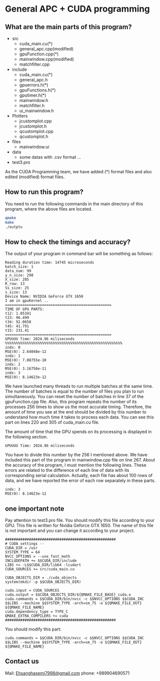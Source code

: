 # General APC + CUDA programming

## What are the main parts of this program? 
- src
	- cuda_main.cu(*)
	- general_apc.cpp(modified)
	- gpuFunction.cpp(*)
	- mainwindow.cpp(modified)
	- matchfilter.cpp
- include
	- cuda_main.cu(*)
	- general_apc.h
	- gpuerrors.h(*)
	- gpuFunctions.h(*)
	- gputimer.h(*)
	- mainwindow.h
	- matchfilter.h
	- ui_mainwindow.h
- Plotters
	- jcustomplot.cpp
	- jcustomplot.h
	- qcustomplot.cpp
	- qcustomplot.h
- files
	- mainwindow.ui
- data
	- some datas with .csv format ...
- test3.pro


As the CUDA Programming team, we have added (*) format files and also edited (modified) format files.

## How to run this program?
You need to run the following commands in the main directory of this program, where the above files are located.

```bash
qmake 
make
./outptu
```

## How to check the timings and accuracy?
The output of your program in command bar will be something as follows: 

```
Reading duration time: 14745 microseconds
batch_size: 1
data_num: 99
y_n_size: 298
X_size: 285
R_row: 13
Ss_size: 25
s_size: 13
Device Name: NVIDIA GeForce GTX 1650
I am in gpuKernel ..
=================================================
TIME OF GPU PARTS:
t12: 1.05341
t23: 96.499
t34: 92.0658
t45: 41.791
t15: 231.41
=================================================
GPUUUU Time: 2024.96 miliseconds
%%%%%%%%%%%%%%%%%%%%%%%%%%%%%%%%%%%%%%%%%%%%%%%%%%%%%%
indx: 0
MSE(0): 2.64048e-12
indx: 1
MSE(0): 7.08755e-10
indx: 2
MSE(0): 3.16756e-11
indx: 3
MSE(0): 8.14623e-12
```


We have launched many threads to run multiple batches at the same time. The number of batches is equal to the number of files you plan to run simultaneously. You can reset the number of batches in line 37 of the gpuFunction.cpp file. Also, this program repeats the number of its processes 256 times to show us the most accurate timing. Therefore, the amount of time you see at the end should be divided by this number to understand how much time it takes to process each data. You can see this part on lines 220 and 305 of cuda_main.cu file.  

The amount of time that the GPU spends on its processing is displayed in the following section.  
```
GPUUUU Time: 2024.96 miliseconds
```
You have to divide this number by the 256 I mentioned above. We have included this part of the program in mainwindow.cpp file on line 267. About the accuracy of the program, I must mention the following lines. These errors are related to the difference of each line of data with its corresponding serial calculation. Actually, each file has about 100 rows of data, and we have reported the error of each row separately in these parts.  
```
indx: 3
MSE(0): 8.14623e-12
```


## one important note
Pay attention to test3.pro file. You should modify this file according to your GPU. This file is written for Nvidia Geforce GTX 1650. The name of this file is not important and you can change it according to your project.  
```
###################################################
# CUDA settings -- 
CUDA_DIR = /usr
SYSTEM_TYPE = 64
NVCC_OPTIONS = --use_fast_math
INCLUDEPATH += $$CUDA_DIR/include
LIBS += -L$$CUDA_DIR/lib64 -lcudart
CUDA_SOURCES += src/cuda_main.cu

CUDA_OBJECTS_DIR = ./cuda_objects
system(mkdir -p $$CUDA_OBJECTS_DIR)

cuda.input = CUDA_SOURCES
cuda.output = $$CUDA_OBJECTS_DIR/${QMAKE_FILE_BASE}_cuda.o
cuda.commands = $$CUDA_DIR/bin/nvcc -c $$NVCC_OPTIONS $$CUDA_INC $$LIBS --machine $$SYSTEM_TYPE -arch=sm_75 -o ${QMAKE_FILE_OUT} ${QMAKE_FILE_NAME}
cuda.dependency_type = TYPE_C
QMAKE_EXTRA_COMPILERS += cuda
###################################################
```
You should modify this part: 
```
cuda.commands = $$CUDA_DIR/bin/nvcc -c $$NVCC_OPTIONS $$CUDA_INC $$LIBS --machine $$SYSTEM_TYPE -arch=sm_75 -o ${QMAKE_FILE_OUT} ${QMAKE_FILE_NAME}
```

## Contact us
Mail: Ehsanghasemi7998@gmail.com
phone: +989904690571


